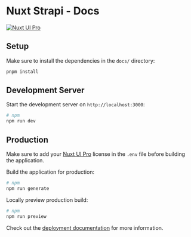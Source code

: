 # Nuxt Strapi - Docs

[![Nuxt UI Pro](https://img.shields.io/badge/Made%20with-Nuxt%20UI%20Pro-00DC82?logo=nuxt.js&labelColor=020420)](https://ui.nuxt.com/pro)

## Setup

Make sure to install the dependencies in the `docs/` directory:

```bash
pnpm install
```

## Development Server

Start the development server on `http://localhost:3000`:

```bash
# npm
npm run dev
```

## Production

Make sure to add your [Nuxt UI Pro](https://ui.nuxt.com/pro) license in the `.env` file before building the application.

Build the application for production:

```bash
# npm
npm run generate
```

Locally preview production build:

```bash
# npm
npm run preview
```

Check out the [deployment documentation](https://nuxt.com/docs/getting-started/deployment) for more information.

